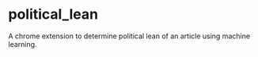 # political_lean
 A chrome extension to determine political lean of an article using machine learning. 
